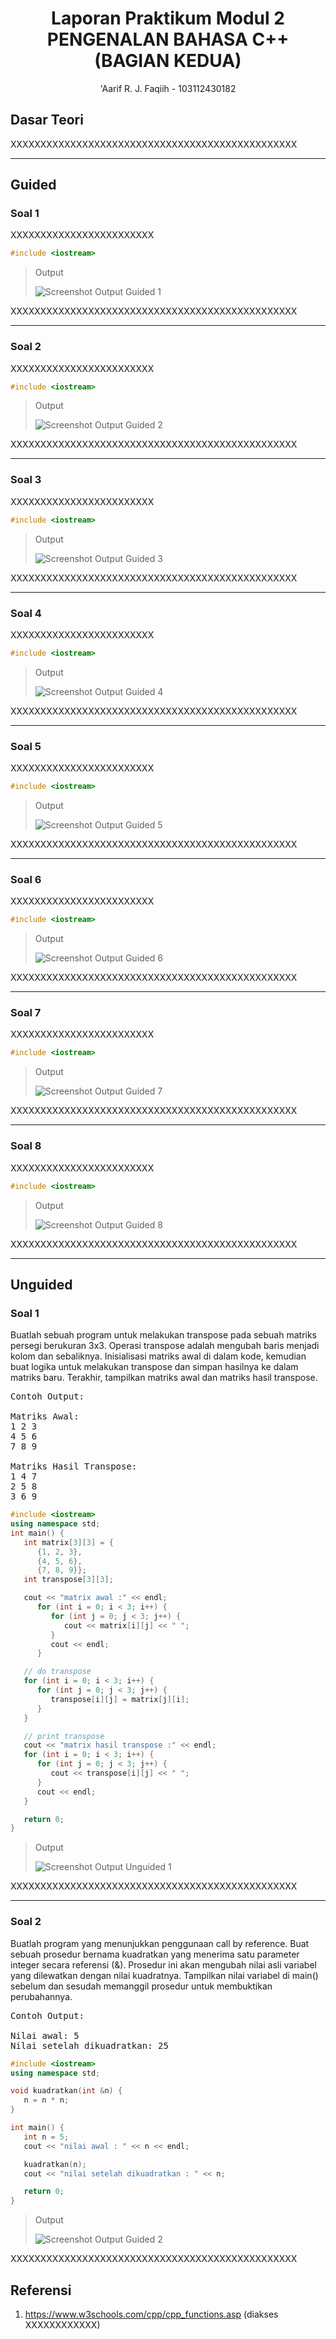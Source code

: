 <h1 align="center">Laporan Praktikum Modul 2 <br> PENGENALAN BAHASA C++ (BAGIAN KEDUA)</h1>
<p align="center">'Aarif R. J. Faqiih - 103112430182</p>

## Dasar Teori

XXXXXXXXXXXXXXXXXXXXXXXXXXXXXXXXXXXXXXXXXXXXXXXX

---

## Guided

### Soal 1

XXXXXXXXXXXXXXXXXXXXXXXX

```cpp
#include <iostream>
```

> Output
> 
> ![Screenshot Output Guided 1](output/ss_guided_1.jpg)

XXXXXXXXXXXXXXXXXXXXXXXXXXXXXXXXXXXXXXXXXXXXXXXX

---

### Soal 2

XXXXXXXXXXXXXXXXXXXXXXXX

```cpp
#include <iostream>
```

> Output
> 
> ![Screenshot Output Guided 2](output/ss_guided_2.jpg)

XXXXXXXXXXXXXXXXXXXXXXXXXXXXXXXXXXXXXXXXXXXXXXXX

---

### Soal 3

XXXXXXXXXXXXXXXXXXXXXXXX

```cpp
#include <iostream>
```

> Output
> 
> ![Screenshot Output Guided 3](output/ss_guided_3.jpg)

XXXXXXXXXXXXXXXXXXXXXXXXXXXXXXXXXXXXXXXXXXXXXXXX

---

### Soal 4

XXXXXXXXXXXXXXXXXXXXXXXX

```cpp
#include <iostream>
```

> Output
> 
> ![Screenshot Output Guided 4](output/ss_guided_4.jpg)

XXXXXXXXXXXXXXXXXXXXXXXXXXXXXXXXXXXXXXXXXXXXXXXX

---

### Soal 5

XXXXXXXXXXXXXXXXXXXXXXXX

```cpp
#include <iostream>
```

> Output
> 
> ![Screenshot Output Guided 5](output/ss_guided_5.jpg)

XXXXXXXXXXXXXXXXXXXXXXXXXXXXXXXXXXXXXXXXXXXXXXXX

---

### Soal 6

XXXXXXXXXXXXXXXXXXXXXXXX

```cpp
#include <iostream>
```

> Output
> 
> ![Screenshot Output Guided 6](output/ss_guided_6.jpg)

XXXXXXXXXXXXXXXXXXXXXXXXXXXXXXXXXXXXXXXXXXXXXXXX

---

### Soal 7

XXXXXXXXXXXXXXXXXXXXXXXX

```cpp
#include <iostream>
```

> Output
> 
> ![Screenshot Output Guided 7](output/ss_guided_7.jpg)

XXXXXXXXXXXXXXXXXXXXXXXXXXXXXXXXXXXXXXXXXXXXXXXX

---

### Soal 8

XXXXXXXXXXXXXXXXXXXXXXXX

```cpp
#include <iostream>
```

> Output
> 
> ![Screenshot Output Guided 8](output/ss_guided_8.jpg)

XXXXXXXXXXXXXXXXXXXXXXXXXXXXXXXXXXXXXXXXXXXXXXXX

---

## Unguided

### Soal 1

Buatlah sebuah program untuk melakukan transpose pada sebuah matriks persegi berukuran 3x3. Operasi transpose adalah mengubah baris menjadi kolom dan sebaliknya. Inisialisasi matriks awal di dalam kode, kemudian buat logika untuk melakukan transpose dan simpan hasilnya ke dalam matriks baru. Terakhir, tampilkan matriks awal dan matriks hasil transpose.

<pre>
Contoh Output:

Matriks Awal:
1 2 3
4 5 6
7 8 9

Matriks Hasil Transpose:
1 4 7
2 5 8
3 6 9
</pre>

```cpp
#include <iostream>
using namespace std;
int main() {
   int matrix[3][3] = {
      {1, 2, 3},
      {4, 5, 6},
      {7, 8, 9}};
   int transpose[3][3];

   cout << "matrix awal :" << endl;
      for (int i = 0; i < 3; i++) {
         for (int j = 0; j < 3; j++) {
            cout << matrix[i][j] << " ";
         }
         cout << endl;
      }

   // do transpose
   for (int i = 0; i < 3; i++) {
      for (int j = 0; j < 3; j++) {
         transpose[i][j] = matrix[j][i];
      }
   }

   // print transpose
   cout << "matrix hasil transpose :" << endl;
   for (int i = 0; i < 3; i++) {
      for (int j = 0; j < 3; j++) {
         cout << transpose[i][j] << " ";
      }
      cout << endl;
   }

   return 0;
}
```

> Output
> 
> ![Screenshot Output Unguided 1](output/ss_unguided_1.jpg)

XXXXXXXXXXXXXXXXXXXXXXXXXXXXXXXXXXXXXXXXXXXXXXXX

---

### Soal 2

Buatlah program yang menunjukkan penggunaan call by reference. Buat sebuah prosedur bernama kuadratkan yang menerima satu parameter integer secara referensi (&). Prosedur ini akan mengubah nilai asli variabel yang dilewatkan dengan nilai kuadratnya. Tampilkan nilai variabel di main() sebelum dan sesudah memanggil prosedur untuk membuktikan perubahannya.

<pre>
Contoh Output:

Nilai awal: 5
Nilai setelah dikuadratkan: 25
</pre>

```cpp
#include <iostream>
using namespace std;

void kuadratkan(int &n) {
   n = n * n;
}

int main() {
   int n = 5;
   cout << "nilai awal : " << n << endl;

   kuadratkan(n);
   cout << "nilai setelah dikuadratkan : " << n;

   return 0;
}
```

> Output
> 
> ![Screenshot Output Guided 2](output/ss_guided_2.jpg)

XXXXXXXXXXXXXXXXXXXXXXXXXXXXXXXXXXXXXXXXXXXXXXXX

## Referensi

1. https://www.w3schools.com/cpp/cpp_functions.asp (diakses XXXXXXXXXXXX)
